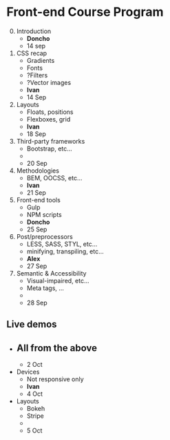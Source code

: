 # Front-end Course Program

0.  Introduction
    -   **Doncho**
    -   14 sep    
1.  CSS recap
    -   Gradients
    -   Fonts
    -   ?Filters
    -   ?Vector images
    -   **Ivan**
    -   14 Sep 
2.  Layouts
    -   Floats, positions
    -   Flexboxes, grid
    -   **Ivan**
    -   18 Sep
3.  Third-party frameworks
    -   Bootstrap, etc...
    -   
    -   20 Sep
4.  Methodologies
    -   BEM, OOCSS, etc...
    -   **Ivan**
    -   21 Sep
5.  Front-end tools
    -   Gulp
    -   NPM scripts
    -   **Doncho**
    -   25 Sep
6.  Post/preprocessors
    -   LESS, SASS, STYL, etc...
    -   minifying, transpiling, etc...
    -   **Alex**
    -   27 Sep
7.  Semantic & Accessibility
    -   Visual-impaired, etc...
    -   Meta tags, ...
    -    
    -   28 Sep

##  Live demos

-   All from the above
    -   
    -   2 Oct
-   Devices
    -   Not responsive only
    -   **Ivan** 
    -   4 Oct
-   Layouts
    -   Bokeh
    -   Stripe
    -    
    -   5 Oct
